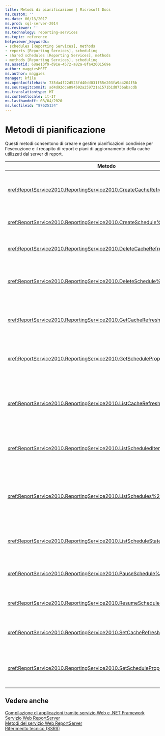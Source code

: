 ```yaml
---
title: Metodi di pianificazione | Microsoft Docs
ms.custom: ''
ms.date: 06/13/2017
ms.prod: sql-server-2014
ms.reviewer: ''
ms.technology: reporting-services
ms.topic: reference
helpviewer_keywords:
- schedules [Reporting Services], methods
- reports [Reporting Services], scheduling
- shared schedules [Reporting Services], methods
- methods [Reporting Services], scheduling
ms.assetid: 68ae13f9-d91e-4572-a82a-8fa42001569e
author: maggiesMSFT
ms.author: maggies
manager: kfile
ms.openlocfilehash: 735da4f22d523fd40dd031f55e203fa9a4204f5b
ms.sourcegitcommit: ad4d92dce894592a259721a1571b1d8736abacdb
ms.translationtype: MT
ms.contentlocale: it-IT
ms.lasthandoff: 08/04/2020
ms.locfileid: "87625134"
---
```

# <a name="scheduling-methods"></a>Metodi di pianificazione
  Questi metodi consentono di creare e gestire pianificazioni condivise per l'esecuzione e il recapito di report e piani di aggiornamento della cache utilizzati dal server di report.  
  
|Metodo|Azione|  
|------------|------------|  
|<xref:ReportService2010.ReportingService2010.CreateCacheRefreshPlan%2A>|Crea un piano di aggiornamento della cache per un elemento.|  
|<xref:ReportService2010.ReportingService2010.CreateSchedule%2A>|Crea una nuova pianificazione condivisa.|  
|<xref:ReportService2010.ReportingService2010.DeleteCacheRefreshPlan%2A>|Elimina un piano di aggiornamento della cache.|  
|<xref:ReportService2010.ReportingService2010.DeleteSchedule%2A>|Elimina una pianificazione condivisa in base a un ID di pianificazione specifico.|  
|<xref:ReportService2010.ReportingService2010.GetCacheRefreshPlanProperties%2A>|Restituisce le proprietà del piano di aggiornamento della cache specificato.|  
|<xref:ReportService2010.ReportingService2010.GetScheduleProperties%2A>|Restituisce i valori delle proprietà di una pianificazione condivisa.|  
|<xref:ReportService2010.ReportingService2010.ListCacheRefreshPlans%2A>|Restituisce un elenco di piani di aggiornamento della cache associati a un elemento del catalogo.|  
|<xref:ReportService2010.ReportingService2010.ListScheduledItems%2A>|Restituisce un elenco di elementi associati a una pianificazione condivisa.|  
|<xref:ReportService2010.ReportingService2010.ListSchedules%2A>|Restituisce un elenco di tutte le pianificazioni condivise nel server di report o nel sito di SharePoint.|  
|<xref:ReportService2010.ReportingService2010.ListScheduleStates%2A>|Restituisce un elenco di stati della pianificazione supportati.|  
|<xref:ReportService2010.ReportingService2010.PauseSchedule%2A>|Sospende l'esecuzione di una pianificazione specifica.|  
|<xref:ReportService2010.ReportingService2010.ResumeSchedule%2A>|Riprende una pianificazione condivisa sospesa.|  
|<xref:ReportService2010.ReportingService2010.SetCacheRefreshPlanProperties%2A>|Imposta le proprietà di un piano di aggiornamento della cache.|  
|<xref:ReportService2010.ReportingService2010.SetScheduleProperties%2A>|Imposta il valore delle proprietà di una pianificazione condivisa.|  
  
## <a name="see-also"></a>Vedere anche  
 [Compilazione di applicazioni tramite servizio Web e .NET Framework](../net-framework/building-applications-using-the-web-service-and-the-net-framework.md)   
 [Servizio Web ReportServer](../report-server-web-service.md)   
 [Metodi del servizio Web ReportServer](report-server-web-service-methods.md)   
 [Riferimento tecnico &#40;SSRS&#41;](../../technical-reference-ssrs.md)  
  
  
